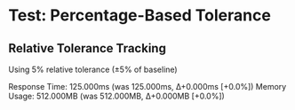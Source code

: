 # Test: Percentage-Based Tolerance


## Relative Tolerance Tracking

Using 5% relative tolerance (±5% of baseline)

Response Time: 125.000ms (was 125.000ms, Δ+0.000ms [+0.0%])
Memory Usage: 512.000MB (was 512.000MB, Δ+0.000MB [+0.0%])
